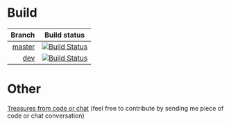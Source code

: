 Build
=====

|                                                         Branch |                                                                                                                                                           Build status |
|---------------------------------------------------------------:|:----------------------------------------------------------------------------------------------------------------------------------------------------------------------:|
| [master](https://github.com/greeny/OnlineClimbing/tree/master) | [![Build Status](https://magnum.travis-ci.com/greeny/OnlineClimbing.svg?token=f9kYturTCBvEMz2Tinmy&branch=master)](https://magnum.travis-ci.com/greeny/OnlineClimbing) |
|       [dev](https://github.com/greeny/OnlineClimbing/tree/dev) |    [![Build Status](https://magnum.travis-ci.com/greeny/OnlineClimbing.svg?token=f9kYturTCBvEMz2Tinmy&branch=dev)](https://magnum.travis-ci.com/greeny/OnlineClimbing) |

Other
=====

[Treasures from code or chat](https://gist.github.com/greeny/491b243956291c89f989) (feel free to contribute by sending me piece of code or chat conversation)
